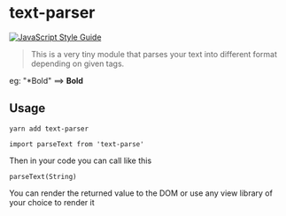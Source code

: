 # text-parser

[![JavaScript Style Guide](https://img.shields.io/badge/code_style-standard-brightgreen.svg)](https://standardjs.com)

> This is a very tiny module that parses your text into different format depending on given tags.

eg: "*Bold" ==> **Bold**

## Usage

`yarn add text-parser`

`import parseText from 'text-parse'`

Then in your code you can call like this 

`parseText(String)` 

You can render the returned value to the DOM or use any view library of your choice to render it
